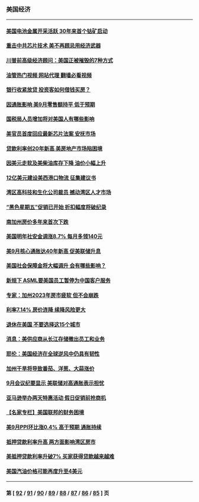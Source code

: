 ### 美国经济
---
#### [美国电池金属开采活跃 30年来首个钴矿启动](../../pages/ncid1078158/n13846243.md?10161118) 
#### [重击中共芯片技术 美不再顾忌用经济武器](../../pages/ncid1078158/n13845753.md?10161118) 
#### [川普前高级经济顾问：美国正被摧毁的7种方式](../../pages/ncid1078158/n13845808.md?10161118) 
#### [油管热门视频 网站代理 翻墙必看视频](http://132.145.103.77:81/youtube.html?10161118)
#### [银行收紧放贷 投资客如何借钱买房？](../../pages/ncid1078158/n13845654.md?10161118) 
#### [因通胀影响 美9月零售额持平 低于预期](../../pages/ncid1078158/n13845521.md?10161118) 
#### [国税局人员增加将对美国人有哪些影响](../../pages/ncid1078158/n13845392.md?10161118) 
#### [美官员首度回应最新芯片法案 安抚市场](../../pages/ncid1078158/n13845407.md?10161118) 
#### [贷款利率创20年新高 美房地产市场陷困境](../../pages/ncid1078158/n13845387.md?10161118) 
#### [因美元走软及美柴油库存下降 油价小幅上升](../../pages/ncid1078158/n13844959.md?10161118) 
#### [12亿美元建设美西港口物流 征集建议书](../../pages/ncid1078158/n13844991.md?10161118) 
#### [湾区高科技和生化公司裁员 撼动湾区人才市场](../../pages/ncid1078158/n13845006.md?10161118) 
#### [“黑色星期五”促销已开始 折扣幅度将破纪录](../../pages/ncid1078158/n13844909.md?10161118) 
#### [南加州房价多年来首次下跌](../../pages/ncid1078158/n13844917.md?10161118) 
#### [美国明年社安金调涨8.7% 每月多领140元](../../pages/ncid1078158/n13844710.md?10161118) 
#### [美9月核心通胀达40年新高 促美联储升息](../../pages/ncid1078158/n13844694.md?10161118) 
#### [美国社会保障金将大幅调升 会有哪些影响？](../../pages/ncid1078158/n13844141.md?10161118) 
#### [新规下 ASML要美国员工暂停为中国客户服务](../../pages/ncid1078158/n13844245.md?10161118) 
#### [专家：加州2023年房市疲软 但不会崩跌](../../pages/ncid1078158/n13844185.md?10161118) 
#### [利率7.14% 房价连降 续降风险更大](../../pages/ncid1078158/n13844180.md?10161118) 
#### [退休在美国 不要选择这15个城市](../../pages/ncid1078158/n13844166.md?10161118) 
#### [消息：美供应商从长江存储撤出员工和业务](../../pages/ncid1078158/n13844051.md?10161118) 
#### [耶伦：美国经济在全球逆风中仍具有韧性](../../pages/ncid1078158/n13844079.md?10161118) 
#### [加州干旱将导致番茄、洋葱、大蒜涨价](../../pages/ncid1078158/n13844098.md?10161118) 
#### [9月会议纪要显示 美联储对高通胀表示担忧](../../pages/ncid1078158/n13844062.md?10161118) 
#### [亚马逊举办两天特惠活动 假日促销前抢商机](../../pages/ncid1078158/n13843985.md?10161118) 
#### [【名家专栏】美国联邦的财务困境](../../pages/ncid1078158/n13843895.md?10161118) 
#### [美9月PPI环比涨0.4% 高于预期 通胀持续](../../pages/ncid1078158/n13843971.md?10161118) 
#### [抵押贷款利率升高 两方面影响湾区房市](../../pages/ncid1078158/n13843517.md?10161118) 
#### [美抵押贷款利率升破7% 买家获得贷款越来越难](../../pages/ncid1078158/n13843404.md?10161118) 
#### [美国汽油价格可能再度升至4美元](../../pages/ncid1078158/n13843403.md?10161118) 

---
#### 第 [ [92](./92.md?10161118) / [91](./91.md?10161118) / [90](./90.md?10161118) / [89](./89.md?10161118) / [88](./88.md?10161118) / [87](./87.md?10161118) / [86](./86.md?10161118) / [85](./85.md?10161118) ] 页
